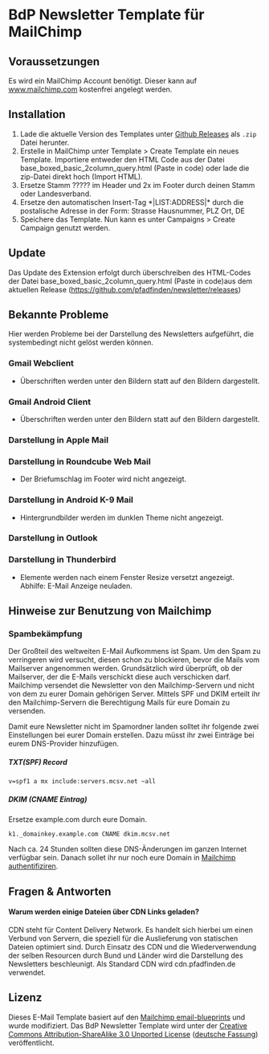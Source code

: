# BdP Newsletter Template für MailChimp

## Voraussetzungen
Es wird ein MailChimp Account benötigt. Dieser kann auf www.mailchimp.com kostenfrei angelegt werden.

## Installation
1. Lade die aktuelle Version des Templates unter [Github Releases](https://github.com/pfadfinden/newsletter/releases) als `.zip` Datei herunter.
2. Erstelle in MailChimp unter Template > Create Template ein neues Template. Importiere entweder den HTML Code aus der Datei base_boxed_basic_2column_query.html (Paste in code) oder lade die zip-Datei direkt hoch (Import HTML).
3. Ersetze Stamm ????? im Header und 2x im Footer durch deinen Stamm oder Landesverband.
4. Ersetze den automatischen Insert-Tag \*|LIST:ADDRESS|\* durch die postalische Adresse in der Form: Strasse Hausnummer, PLZ Ort, DE
5. Speichere das Template. Nun kann es unter Campaigns > Create Campaign genutzt werden.

## Update
Das Update des Extension erfolgt durch überschreiben des HTML-Codes der Datei base_boxed_basic_2column_query.html (Paste in code)aus dem aktuellen Release (https://github.com/pfadfinden/newsletter/releases)

## Bekannte Probleme
Hier werden Probleme bei der Darstellung des Newsletters aufgeführt, die systembedingt nicht gelöst werden können.

### Gmail Webclient
* Überschriften werden unter den Bildern statt auf den Bildern dargestellt.

### Gmail Android Client
* Überschriften werden unter den Bildern statt auf den Bildern dargestellt.

### Darstellung in Apple Mail

### Darstellung in Roundcube Web Mail
* Der Briefumschlag im Footer wird nicht angezeigt.

### Darstellung in Android K-9 Mail
* Hintergrundbilder werden im dunklen Theme nicht angezeigt.

### Darstellung in Outlook

### Darstellung in Thunderbird
* Elemente werden nach einem Fenster Resize versetzt angezeigt. Abhilfe: E-Mail Anzeige neuladen.

## Hinweise zur Benutzung von Mailchimp

### Spambekämpfung
Der Großteil des weltweiten E-Mail Aufkommens ist Spam. Um den Spam zu verringeren wird versucht, diesen schon zu blockieren, bevor die Mails vom Mailserver angenommen werden. Grundsätzlich wird überprüft, ob der Mailserver, der die E-Mails verschickt diese auch verschicken darf. Mailchimp versendet die Newsletter von den Mailchimp-Servern und nicht von dem zu eurer Domain gehörigen Server. Mittels SPF und DKIM erteilt ihr den Mailchimp-Servern die Berechtigung Mails für eure Domain zu versenden. 

Damit eure Newsletter nicht im Spamordner landen solltet ihr folgende zwei Einstellungen bei eurer Domain erstellen. Dazu müsst ihr zwei Einträge bei eurem DNS-Provider hinzufügen. 

##### TXT(SPF) Record
 
    v=spf1 a mx include:servers.mcsv.net ~all

    
##### DKIM (CNAME Eintrag)

Ersetze example.com durch eure Domain. 

    k1._domainkey.example.com CNAME dkim.mcsv.net
    
Nach ca. 24 Stunden sollten diese DNS-Änderungen im ganzen Internet verfügbar sein. Danach sollet ihr nur noch eure Domain in [Mailchimp authentifiziren](http://kb.mailchimp.com/delivery/deliverability-research/set-up-mailchimp-authentication). 

## Fragen & Antworten
#### Warum werden einige Dateien über CDN Links geladen?
CDN steht für Content Delivery Network. Es handelt sich hierbei um einen Verbund von Servern, die speziell für die Auslieferung von statischen Dateien optimiert sind. Durch Einsatz des CDN und die Wiederverwendung der selben Resourcen durch Bund und Länder wird die Darstellung des Newsletters beschleunigt. Als Standard CDN wird cdn.pfadfinden.de verwendet.

## Lizenz

Dieses E-Mail Template basiert auf den [Mailchimp email-blueprints](mailchimp/email-blueprints) und wurde modifiziert. Das BdP Newsletter Template wird unter der [Creative Commons Attribution-ShareAlike 3.0 Unported License](http://creativecommons.org/licenses/by-sa/3.0/)  ([deutsche Fassung](http://creativecommons.org/licenses/by-sa/3.0/deed.de)) veröffentlicht.


